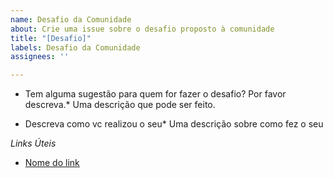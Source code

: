```yaml
---
name: Desafio da Comunidade
about: Crie uma issue sobre o desafio proposto à comunidade
title: "[Desafio]"
labels: Desafio da Comunidade
assignees: ''

---
```


- Tem alguma sugestão para quem for fazer o desafio? Por favor descreva.*
Uma descrição que pode ser feito.

- Descreva como vc realizou o seu*
Uma descrição sobre como fez o seu

*Links Úteis*
- [Nome do link](URL)

